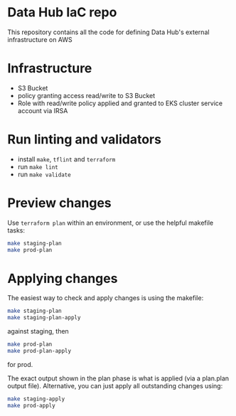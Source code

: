 # Data Hub IaC repo

This repository contains all the code for defining Data Hub's external infrastructure on AWS

# Infrastructure

- S3 Bucket
- policy granting access read/write to S3 Bucket
- Role with read/write policy applied and granted to EKS cluster service account via IRSA

# Run linting and validators

- install `make`, `tflint` and `terraform`
- run `make lint`
- run `make validate`

# Preview changes

Use `terraform plan` within an environment, or use the helpful makefile tasks:

```bash
make staging-plan
make prod-plan
```

# Applying changes

The easiest way to check and apply changes is using the makefile:

```bash
make staging-plan
make staging-plan-apply
```
against staging, then

```bash
make prod-plan
make prod-plan-apply
```
for prod.

The exact output shown in the plan phase is what is applied (via a plan.plan output file). Alternative, you can just apply all outstanding changes using:

```bash
make staging-apply
make prod-apply
```
